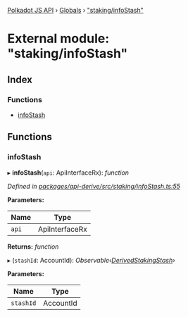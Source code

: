 [Polkadot JS API](../README.md) › [Globals](../globals.md) › ["staking/infoStash"](_staking_infostash_.md)

# External module: "staking/infoStash"

## Index

### Functions

* [infoStash](_staking_infostash_.md#infostash)

## Functions

###  infoStash

▸ **infoStash**(`api`: ApiInterfaceRx): *function*

*Defined in [packages/api-derive/src/staking/infoStash.ts:55](https://github.com/polkadot-js/api/blob/3619fabe5/packages/api-derive/src/staking/infoStash.ts#L55)*

**Parameters:**

Name | Type |
------ | ------ |
`api` | ApiInterfaceRx |

**Returns:** *function*

▸ (`stashId`: AccountId): *Observable‹[DerivedStakingStash](../interfaces/_types_.derivedstakingstash.md)›*

**Parameters:**

Name | Type |
------ | ------ |
`stashId` | AccountId |
